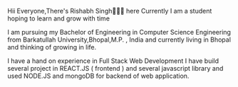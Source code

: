 Hii Everyone,There's Rishabh Singh👩🏼‍🎓 here
Currently I am a student hoping to learn and grow with time 

I am pursuing my Bachelor of Engineering in Computer Science Engineering 
from Barkatullah University,Bhopal,M.P. , India and currently living in Bhopal and
thinking of growing in life.

I have a hand on experience in Full Stack Web Development
I have build several project in REACT.JS ( frontend ) and several javascript library and used NODE.JS and mongoDB for backend of web application.
